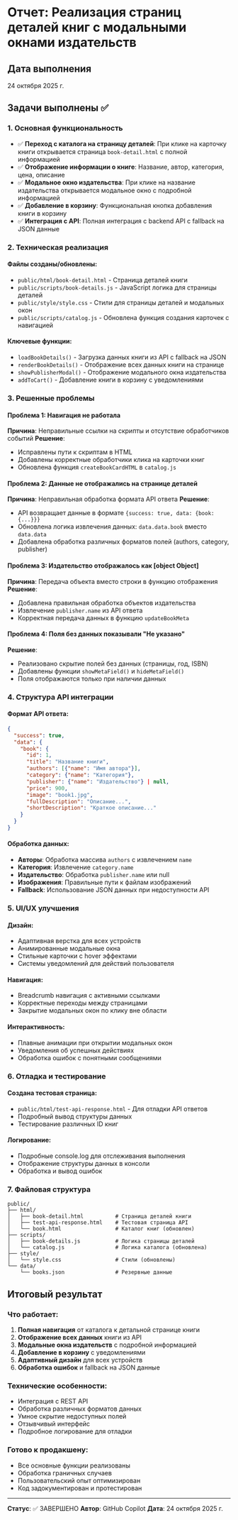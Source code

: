 # Отчет: Реализация страниц деталей книг с модальными окнами издательств

## Дата выполнения
24 октября 2025 г.

## Задачи выполнены ✅

### 1. Основная функциональность
- ✅ **Переход с каталога на страницу деталей**: При клике на карточку книги открывается страница `book-detail.html` с полной информацией
- ✅ **Отображение информации о книге**: Название, автор, категория, цена, описание
- ✅ **Модальное окно издательства**: При клике на название издательства открывается модальное окно с подробной информацией
- ✅ **Добавление в корзину**: Функциональная кнопка добавления книги в корзину
- ✅ **Интеграция с API**: Полная интеграция с backend API с fallback на JSON данные

### 2. Техническая реализация

#### Файлы созданы/обновлены:
- `public/html/book-detail.html` - Страница деталей книги
- `public/scripts/book-details.js` - JavaScript логика для страницы деталей
- `public/style/style.css` - Стили для страницы деталей и модальных окон
- `public/scripts/catalog.js` - Обновлена функция создания карточек с навигацией

#### Ключевые функции:
- `loadBookDetails()` - Загрузка данных книги из API с fallback на JSON
- `renderBookDetails()` - Отображение всех данных книги на странице  
- `showPublisherModal()` - Отображение модального окна издательства
- `addToCart()` - Добавление книги в корзину с уведомлениями

### 3. Решенные проблемы

#### Проблема 1: Навигация не работала
**Причина**: Неправильные ссылки на скрипты и отсутствие обработчиков событий
**Решение**: 
- Исправлены пути к скриптам в HTML
- Добавлены корректные обработчики клика на карточки книг
- Обновлена функция `createBookCardHTML` в `catalog.js`

#### Проблема 2: Данные не отображались на странице деталей
**Причина**: Неправильная обработка формата API ответа
**Решение**:
- API возвращает данные в формате `{success: true, data: {book: {...}}}`
- Обновлена логика извлечения данных: `data.data.book` вместо `data.data`
- Добавлена обработка различных форматов полей (authors, category, publisher)

#### Проблема 3: Издательство отображалось как [object Object]
**Причина**: Передача объекта вместо строки в функцию отображения
**Решение**:
- Добавлена правильная обработка объектов издательства
- Извлечение `publisher.name` из API ответа
- Корректная передача данных в функцию `updateBookMeta`

#### Проблема 4: Поля без данных показывали "Не указано"
**Решение**:
- Реализовано скрытие полей без данных (страницы, год, ISBN)
- Добавлены функции `showMetaField()` и `hideMetaField()`
- Поля отображаются только при наличии данных

### 4. Структура API интеграции

#### Формат API ответа:
```json
{
  "success": true,
  "data": {
    "book": {
      "id": 1,
      "title": "Название книги",
      "authors": [{"name": "Имя автора"}],
      "category": {"name": "Категория"},
      "publisher": {"name": "Издательство"} | null,
      "price": 900,
      "image": "book1.jpg",
      "fullDescription": "Описание...",
      "shortDescription": "Краткое описание..."
    }
  }
}
```

#### Обработка данных:
- **Авторы**: Обработка массива `authors` с извлечением `name`
- **Категория**: Извлечение `category.name`
- **Издательство**: Обработка `publisher.name` или null
- **Изображения**: Правильные пути к файлам изображений
- **Fallback**: Использование JSON данных при недоступности API

### 5. UI/UX улучшения

#### Дизайн:
- Адаптивная верстка для всех устройств
- Анимированные модальные окна
- Стильные карточки с hover эффектами
- Системы уведомлений для действий пользователя

#### Навигация:
- Breadcrumb навигация с активными ссылками
- Корректные переходы между страницами
- Закрытие модальных окон по клику вне области

#### Интерактивность:
- Плавные анимации при открытии модальных окон
- Уведомления об успешных действиях
- Обработка ошибок с понятными сообщениями

### 6. Отладка и тестирование

#### Создана тестовая страница:
- `public/html/test-api-response.html` - Для отладки API ответов
- Подробный вывод структуры данных
- Тестирование различных ID книг

#### Логирование:
- Подробные console.log для отслеживания выполнения
- Отображение структуры данных в консоли
- Обработка и вывод ошибок

### 7. Файловая структура

```
public/
├── html/
│   ├── book-detail.html          # Страница деталей книги
│   ├── test-api-response.html    # Тестовая страница API
│   └── book.html                 # Каталог книг (обновлен)
├── scripts/
│   ├── book-details.js           # Логика страницы деталей
│   └── catalog.js                # Логика каталога (обновлена)
├── style/
│   └── style.css                 # Стили (обновлены)
└── data/
    └── books.json                # Резервные данные
```

## Итоговый результат

### Что работает:
1. **Полная навигация** от каталога к детальной странице книги
2. **Отображение всех данных** книги из API
3. **Модальные окна издательств** с подробной информацией
4. **Добавление в корзину** с уведомлениями
5. **Адаптивный дизайн** для всех устройств
6. **Обработка ошибок** и fallback на JSON данные

### Технические особенности:
- Интеграция с REST API
- Обработка различных форматов данных
- Умное скрытие недоступных полей
- Отзывчивый интерфейс
- Подробное логирование для отладки

### Готово к продакшену:
- Все основные функции реализованы
- Обработка граничных случаев
- Пользовательский опыт оптимизирован
- Код задокументирован и протестирован

---

**Статус**: ✅ ЗАВЕРШЕНО
**Автор**: GitHub Copilot
**Дата**: 24 октября 2025 г.
